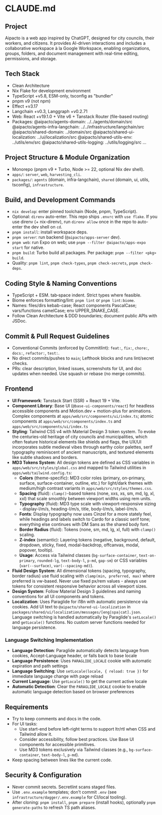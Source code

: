 # CLAUDE.md

## Project

Aipacto is a web app inspired by ChatGPT, designed for city councils, their workers, and citizens. It provides AI-driven interactions and includes a collaborative workspace à la Google Workspace, enabling organizations, groups, folders, and document management with real-time editing, permissions, and storage.

## Tech Stack

- Clean Architecture
- Nix Flake for development environment
- TypeScript +v5.8, ESM-only, tsconfig as "bundler"
- pnpm v9 (not npm)
- Effect +v3.17
- Langchain +v0.3, Langgraph +v0.2.71
- Web: React +v19.1.0 + Vite v6 + Tanstack Router (file-based routing)
- Packages:
  @aipacto/agents-domain: ../../agents/domain/src
  @aipacto/agents-infra-langchain: ../../infrastructure/langchain/src
  @aipacto/shared-domain: ../domain/src
  @aipacto/shared-ui-localization: ../ui/localization/src
  @aipacto/shared-utils-env: ../utils/env/src
  @aipacto/shared-utils-logging: ../utils/logging/src
  …

## Project Structure & Module Organization

- Monorepo (pnpm v9 + Turbo, Node >= 22, optional Nix dev shell).
- `apps/`: `server`, `web`, `harvesting_cli`.
- `packages/`: `agents` (domain, infra-langchain), `shared` (domain, ui, utils, tsconfig), `infrastructure`.

## Build, and Development Commands

- `nix develop`: enter pinned toolchain (Node, pnpm, TypeScript).
- Optional: `direnv` auto-enter. This repo ships `.envrc` with `use flake`. If you use direnv (+ nix-direnv), run `direnv allow` once in the repo to auto-enter the dev shell on `cd`.
- `pnpm install`: install workspace deps.
- `pnpm server`: run backend (`@aipacto/apps-server` dev).
- `pnpm web`: run Expo on web; use `pnpm --filter @aipacto/apps-expo start` for native.
- `pnpm build`: Turbo build all packages. Per package: `pnpm --filter <pkg> build`.
- Quality: `pnpm lint`, `pnpm check-types`, `pnpm check-secrets`, `pnpm check-deps`.

## Coding Style & Naming Conventions

- TypeScript + ESM. tab‑space indent. Strict types where feasible.
- Biome enforces formatting/lint: `pnpm lint` or `pnpm lint:biome`.
- Names: files/dirs kebab-case; React components PascalCase; vars/functions camelCase; env UPPER_SNAKE_CASE.
- Follow Clean Architecture & DDD boundaries; document public APIs with JSDoc.

## Commit & Pull Request Guidelines

- Conventional Commits (enforced by Commitlint): `feat:`, `fix:`, `chore:`, `docs:`, `refactor:`, `test:`.
- No direct commits/pushes to `main`; Lefthook blocks and runs lint/secret checks.
- PRs: clear description, linked issues, screenshots for UI, and doc updates when needed. Use squash or rebase (no merge commits).

## Frontend

- **UI Framework**: Tanstack Start (SSR) + React 19 + Vite.
- **Component Library**: Base UI (`@base-ui-components/react`) for headless accessible components and Motion.dev + motion-plus for animations. Complex components at `apps/web/src/components/ui/index.ts`; atomic components at `apps/web/src/components/index.ts` and `apps/web/src/components/ui/index.ts`
- **Styling**: Tailwind CSS v4 with Material Design 3 token system. To evoke the centuries-old heritage of city councils and municipalities, which often feature historical elements like shields and flags, the UX/UI incorporates subtle medieval vibes through earthy color palettes, serif typography reminiscent of ancient manuscripts, and textured elements like subtle shadows and borders.
- **MD3 Tokens System**: All design tokens are defined as CSS variables in `apps/web/src/styles/global.css` and mapped to Tailwind utilities in `apps/web/tailwind.config.ts`:
  - **Colors** (theme-specific): MD3 color roles (primary, on-primary, surface, surface-container, outline, etc.) for light/dark themes with medium/high contrast variants in `apps/web/src/styles/themes.css`.
  - **Spacing** (fluid): `clamp()`-based tokens (none, xxs, xs, sm, md, lg, xl, xxl) that scale smoothly between viewport widths using rem units.
  - **Typography** (fluid): MD3 type scale with viewport-responsive sizing - display-l/m/s, heading-l/m/s, title, body-l/m/s, label-l/m/s.
  - **Fonts**: Display typography now uses Cinzel for a more stately feel, while headings and labels switch to Cardo for a classic serif tone; everything else continues with DM Sans as the shared body font.
  - **Border Radius** (fluid): Tokens (none, sm, md, lg, xl, full) with `clamp()` scaling.
  - **Z-index** (semantic): Layering tokens (negative, background, default, dropdown, sticky, fixed, modal-backdrop, offcanvas, modal, popover, tooltip).
  - **Usage**: Access via Tailwind classes (`bg-surface-container`, `text-on-primary`, `rounded-lg`, `text-body-l`, `p-md`, `gap-sm`) or CSS variables (`var(--surface)`, `var(--spacing-md)`).
- **Fluid Design System**: All dimensional tokens (spacing, typography, border radius) use fluid scaling with `clamp(min, preferred, max)` where preferred is vw-based. Never use fixed px/rem values - always use tokens for consistent responsive behavior across all viewport sizes.
- **Design System**: Follow Material Design 3 guidelines and naming conventions for all UI components and tokens.
- **Localization**: Uses Paraglide for i18n with automatic persistence via cookies. Add UI text to `@aipacto/shared-ui-localization` in `packages/shared/ui/localization/messages/[eng|spa|cat].json`. Language switching is handled automatically by Paraglide's `setLocale()` and `getLocale()` functions. No custom server functions needed for language persistence.

### Language Switching Implementation

- **Language Detection**: Paraglide automatically detects language from cookies, Accept-Language header, or falls back to base locale
- **Language Persistence**: Uses `PARAGLIDE_LOCALE` cookie with automatic expiration and path settings
- **Language Switching**: Use `setLocale(locale, { reload: true })` for immediate language change with page reload
- **Current Language**: Use `getLocale()` to get the current active locale
- **Automatic Detection**: Clear the `PARAGLIDE_LOCALE` cookie to enable automatic language detection based on browser preferences

## Requirements

- Try to keep comments and docs in the code.
- For UI tasks:
  - Use start-end before left-right terms to support ltr/rtl when CSS and Tailwind allow it.
  - Consider accessibility, follow best practices. Use Base UI components for accessible primitives.
  - Use MD3 tokens exclusively via Tailwind classes (e.g., `bg-surface-container`, `text-body-l`, `p-md`).
- Keep spacing between lines like the current code.

## Security & Configuration

- Never commit secrets. Secretlint scans staged files.
- Use `.env.example` templates; don't commit `.env` (see `infrastructure/dagger/.env.example` for CI/local tooling).
- After cloning: `pnpm install`, `pnpm prepare` (install hooks), optionally `pnpm generate-paths` to refresh TS path aliases.
